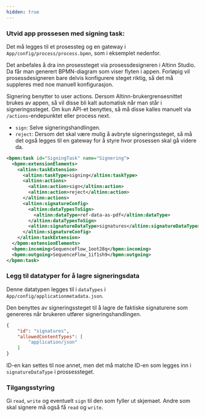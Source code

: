 ```yaml
---
hidden: true
---
```


### Utvid app prossesen med signing task:

Det må legges til et prosessteg og en gateway i `App/config/process/process.bpmn`, som i eksemplet nedenfor.

Det anbefales å dra inn prosessteget via prosessdesigneren i Altinn Studio. Da får man generert BPMN-diagram som viser flyten i appen. Forløpig vil prosessdesigneren bare delvis konfigurere steget riktig, så det må suppleres med noe manuell konfigurasjon.

Signering benytter to user actions. Dersom Altinn-brukergrensesnittet brukes av appen, så vil disse bli kalt automatisk når man står i signeringssteget. Om kun API-et benyttes, så må disse kalles manuelt via `/actions`-endepunktet eller process next.
- `sign`: Selve signeringshandlingen.
- `reject`: Dersom det skal være mulig å avbryte signeringssteget, så må det også legges til en gateway for å styre hvor prosessen skal gå videre da.

```xml
<bpmn:task id="SigningTask" name="Signering">
  <bpmn:extensionElements>
    <altinn:taskExtension>
      <altinn:taskType>signing</altinn:taskType>
      <altinn:actions>
        <altinn:action>sign</altinn:action>
        <altinn:action>reject</altinn:action>
      </altinn:actions>
      <altinn:signatureConfig>
        <altinn:dataTypesToSign>
          <altinn:dataType>ref-data-as-pdf</altinn:dataType>
        </altinn:dataTypesToSign>
        <altinn:signatureDataType>signatures</altinn:signatureDataType>
      </altinn:signatureConfig>
    </altinn:taskExtension>
  </bpmn:extensionElements>
  <bpmn:incoming>SequenceFlow_1oot28q</bpmn:incoming>
  <bpmn:outgoing>SequenceFlow_1if1sh9</bpmn:outgoing>
</bpmn:task>
```


### Legg til datatyper for å lagre signeringsdata

Denne datatypen legges til i `dataTypes` i `App/config/applicationmetadata.json`.

Den benyttes av signeringssteget til å lagre de faktiske signaturene som genereres når brukeren utfører signeringshandlingen.

```json
{
    "id": "signatures",
    "allowedContentTypes": [
        "application/json"
    ]
}
```

ID-en kan settes til noe annet, men det må matche ID-en som legges inn i `signatureDataType` i prossessteget.


### Tilgangsstyring

Gi ```read```, ```write``` og eventuelt ```sign``` til den som fyller ut skjemaet. Andre som skal signere må også få `read` og `write`.
